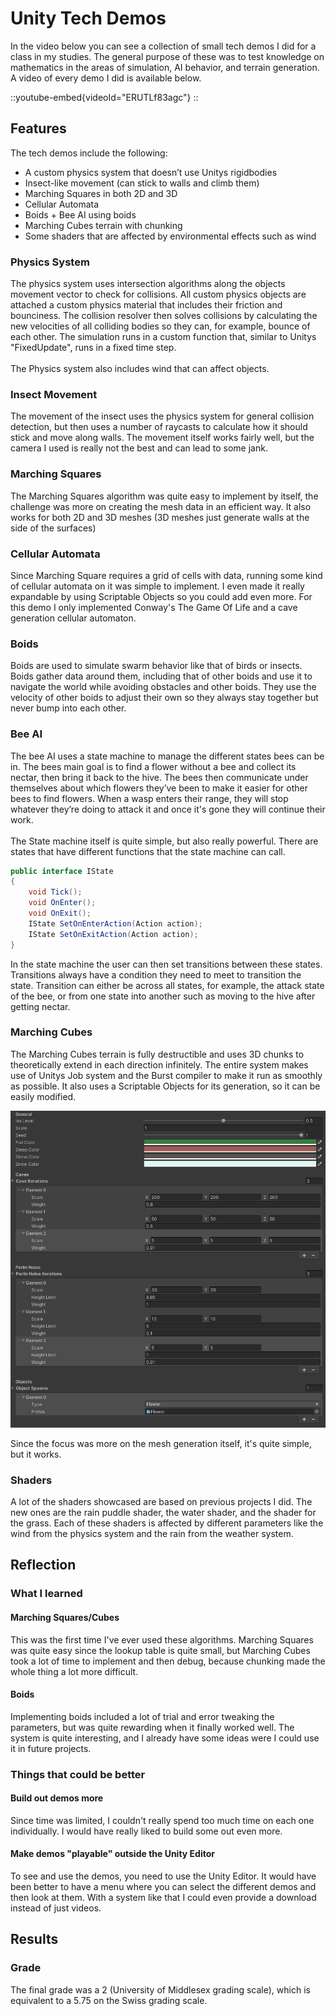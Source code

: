 # Unity Tech Demos
In the video below you can see a collection of small tech demos I did for a class in my studies.
The general purpose of these was to test knowledge on mathematics in the areas of simulation, AI behavior, and terrain generation.
A video of every demo I did is available below.

::youtube-embed{videoId="ERUTLf83agc"}
::

## Features
The tech demos include the following:
- A custom physics system that doesn’t use Unitys rigidbodies
- Insect-like movement (can stick to walls and climb them)
- Marching Squares in both 2D and 3D
- Cellular Automata
- Boids + Bee AI using boids
- Marching Cubes terrain with chunking
- Some shaders that are affected by environmental effects such as wind  

### Physics System
The physics system uses intersection algorithms along the objects movement vector to check for collisions.
All custom physics objects are attached a custom physics material that includes their friction and bounciness.
The collision resolver then solves collisions by calculating the new velocities of all colliding bodies so they can, for example, bounce of each other.
The simulation runs in a custom function that, similar to Unitys "FixedUpdate", runs in a fixed time step. \
\
The Physics system also includes wind that can affect objects.

### Insect Movement
The movement of the insect uses the physics system for general collision detection, but then uses a number of raycasts to calculate how it should stick and move along walls.
The movement itself works fairly well, but the camera I used is really not the best and can lead to some jank.

### Marching Squares
The Marching Squares algorithm was quite easy to implement by itself, the challenge was more on creating the mesh data in an efficient way.
It also works for both 2D and 3D meshes (3D meshes just generate walls at the side of the surfaces)

### Cellular Automata
Since Marching Square requires a grid of cells with data, running some kind of cellular automata on it was simple to implement.
I even made it really expandable by using Scriptable Objects so you could add even more.
For this demo I only implemented Conway's The Game Of Life and a cave generation cellular automaton.

### Boids
Boids are used to simulate swarm behavior like that of birds or insects. 
Boids gather data around them, including that of other boids and use it to navigate the world while avoiding obstacles and other boids. 
They use the velocity of other boids to adjust their own so they always stay together but never bump into each other.

### Bee AI
The bee AI uses a state machine to manage the different states bees can be in.
The bees main goal is to find a flower without a bee and collect its nectar, then bring it back to the hive.
The bees then communicate under themselves about which flowers they’ve been to make it easier for other bees to find flowers.
When a wasp enters their range, they will stop whatever they’re doing to attack it and once it's gone they will continue their work.\
\
The State machine itself is quite simple, but also really powerful. 
There are states that have different functions that the state machine can call.
```csharp
public interface IState
{
    void Tick();
    void OnEnter();
    void OnExit();
    IState SetOnEnterAction(Action action);
    IState SetOnExitAction(Action action);
}
```
In the state machine the user can then set transitions between these states.
Transitions always have a condition they need to meet to transition the state.
Transition can either be across all states, for example, the attack state of the bee, or from one state into another such as moving to the hive after getting nectar.

### Marching Cubes
The Marching Cubes terrain is fully destructible and uses 3D chunks to theoretically extend in each direction infinitely.
The entire system makes use of Unitys Job system and the Burst compiler to make it run as smoothly as possible.
It also uses a Scriptable Objects for its generation, so it can be easily modified.

![terrain generation scriptable object](../media/marching-cubes-terrain-settings.png)

Since the focus was more on the mesh generation itself, it's quite simple, but it works.

### Shaders
A lot of the shaders showcased are based on previous projects I did.
The new ones are the rain puddle shader, the water shader, and the shader for the grass.
Each of these shaders is affected by different parameters like the wind from the physics system and the rain from the weather system.

## Reflection

### What I learned

#### Marching Squares/Cubes
This was the first time I've ever used these algorithms.
Marching Squares was quite easy since the lookup table is quite small, 
but Marching Cubes took a lot of time to implement and then debug, because chunking made the whole thing a lot more difficult.

#### Boids
Implementing boids included a lot of trial and error tweaking the parameters, but was quite rewarding when it finally worked well.
The system is quite interesting, and I already have some ideas were I could use it in future projects.

### Things that could be better

#### Build out demos more
Since time was limited, I couldn't really spend too much time on each one individually.
I would have really liked to build some out even more.

#### Make demos "playable" outside the Unity Editor
To see and use the demos, you need to use the Unity Editor. 
It would have been better to have a menu where you can select the different demos and then look at them.
With a system like that I could even provide a download instead of just videos.

## Results

### Grade
The final grade was a 2 (University of Middlesex grading scale), which is equivalent to a 5.75 on the Swiss grading scale.

